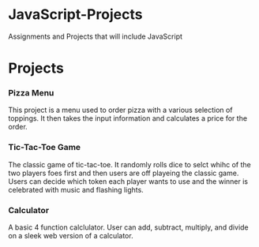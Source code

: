 # JavaScript-Projects
Assignments and Projects that will include JavaScript


<h1>Projects</h1>

<h3>Pizza Menu</h3>
This project is a menu used to order pizza with a various selection of toppings. It then takes the
input information and calculates a price for the order.

<h3>Tic-Tac-Toe Game</h3>
The classic game of tic-tac-toe. It randomly rolls dice to selct whihc of the two players foes first
and then users are off playeing the classic game. Users can decide which token each player wants
to use and the winner is celebrated with music and flashing lights.

<h3>Calculator</h3>
A basic 4 function calclulator. User can add, subtract, multiply, and divide on a sleek web version of a calculator.
